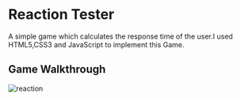 # Reaction Tester
A simple game which calculates the response time of the user.I used HTML5,CSS3 and JavaScript to implement this Game.

## Game Walkthrough
![reaction](https://user-images.githubusercontent.com/48667844/55191911-5e119e00-51c9-11e9-92fd-fcf922f5ef3d.gif)

